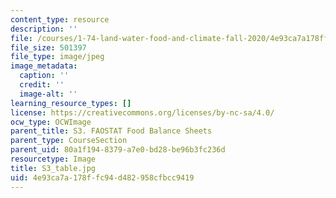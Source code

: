 ```yaml
---
content_type: resource
description: ''
file: /courses/1-74-land-water-food-and-climate-fall-2020/4e93ca7a178ffc94d482958cfbcc9419_S3_table.jpg
file_size: 501397
file_type: image/jpeg
image_metadata:
  caption: ''
  credit: ''
  image-alt: ''
learning_resource_types: []
license: https://creativecommons.org/licenses/by-nc-sa/4.0/
ocw_type: OCWImage
parent_title: S3. FAOSTAT Food Balance Sheets
parent_type: CourseSection
parent_uid: 80a1f194-8379-a7e0-bd28-be96b3fc236d
resourcetype: Image
title: S3_table.jpg
uid: 4e93ca7a-178f-fc94-d482-958cfbcc9419
---
```

